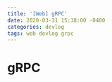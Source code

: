 ```yaml
---
title: '[Web] gRPC'
date: 2020-03-31 15:38:00 -0400
categories: devlog
tags: web devlog grpc
---
```


# gRPC

